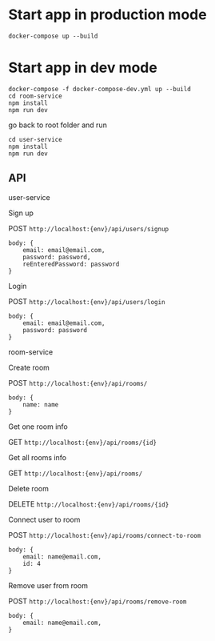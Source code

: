 # Start app in production mode

```docker-compose up --build ```

# Start app in dev mode 

```
docker-compose -f docker-compose-dev.yml up --build
cd room-service
npm install
npm run dev
```
go back to root folder and run

```
cd user-service
npm install
npm run dev
```

## API

user-service 

Sign up

POST `http://localhost:{env}/api/users/signup`
```
body: {
    email: email@email.com,
    password: password,
    reEnteredPassword: password
}
```
Login

POST `http://localhost:{env}/api/users/login`
```
body: {
    email: email@email.com,
    password: password
}
```
room-service

Create room 

POST `http://localhost:{env}/api/rooms/`

```
body: {
    name: name
}
```

Get one room info 

GET `http://localhost:{env}/api/rooms/{id}`

Get all rooms info

GET `http://localhost:{env}/api/rooms/`

Delete room 

DELETE `http://localhost:{env}/api/rooms/{id}`

Connect user to room

POST `http://localhost:{env}/api/rooms/connect-to-room`

```
body: {
    email: name@email.com,
    id: 4
}
```
Remove user from room

POST `http://localhost:{env}/api/rooms/remove-room`

```
body: {
    email: name@email.com,
}
```


